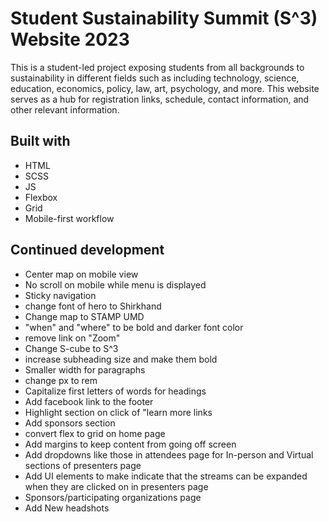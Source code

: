 # Student Sustainability Summit (S^3) Website 2023

This is a student-led project exposing students from all backgrounds to sustainability in different fields such as including technology, science, education, economics, policy, law, art, psychology, and more. This website serves as a hub for registration links, schedule, contact information, and other relevant information.

## Built with
- HTML
- SCSS
- JS
- Flexbox
- Grid
- Mobile-first workflow

## Continued development

- Center map on mobile view
- No scroll on mobile while menu is displayed
- Sticky navigation
- change font of hero to Shirkhand
- Change map to STAMP UMD
- "when" and "where" to be bold and darker font color
- remove link on "Zoom"
- Change S-cube to S^3
- increase subheading size and make them bold
- Smaller width for paragraphs
- change px to rem
- Capitalize first letters of words for headings
- Add facebook link to the footer
- Highlight section on click of "learn more links
- Add sponsors section 
- convert flex to grid on home page
- Add margins to keep content from going off screen
- Add dropdowns like those in attendees page for In-person and Virtual sections of presenters page
- Add UI elements to make indicate that the streams can be expanded when they are clicked on in presenters page
- Sponsors/participating organizations page
- Add New headshots


